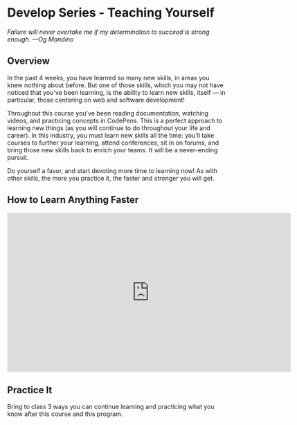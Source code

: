 # Develop Series - Teaching Yourself

*Failure will never overtake me if my determination to succeed is strong enough. —Og Mandino*

## Overview

In the past 4 weeks, you have learned so many new skills, in areas you knew nothing about before. But one of those skills, which you may not have noticed that you've been learning, is the ability to learn new skills, itself — in particular, those centering on web and software development!

Throughout this course you've been reading documentation, watching videos, and practicing concepts in CodePens. This is a perfect approach to learning new things (as you will continue to do throughout your life and career). In this industry, you must learn new skills all the time: you'll take courses to further your learning, attend conferences, sit in on forums, and bring those new skills back to enrich your teams. It will be a never-ending pursuit.

Do yourself a favor, and start devoting more time to learning now! As with other skills, the more you practice it, the faster and stronger you will get.

## How to Learn Anything Faster

<!-- ! Video Contents: Practical Psychology - How to Learn Anything Faster (width="655" height="368", ratio 1.77) -->
<iframe width="655" height="368" src="https://www.youtube.com/embed/rA2XHWM__yE" title="YouTube video player" frameborder="0" allow="accelerometer; autoplay; clipboard-write; encrypted-media; gyroscope; picture-in-picture" allowfullscreen></iframe>

## Practice It

Bring to class 3 ways you can continue learning and practicing what you know after this course and this program.
